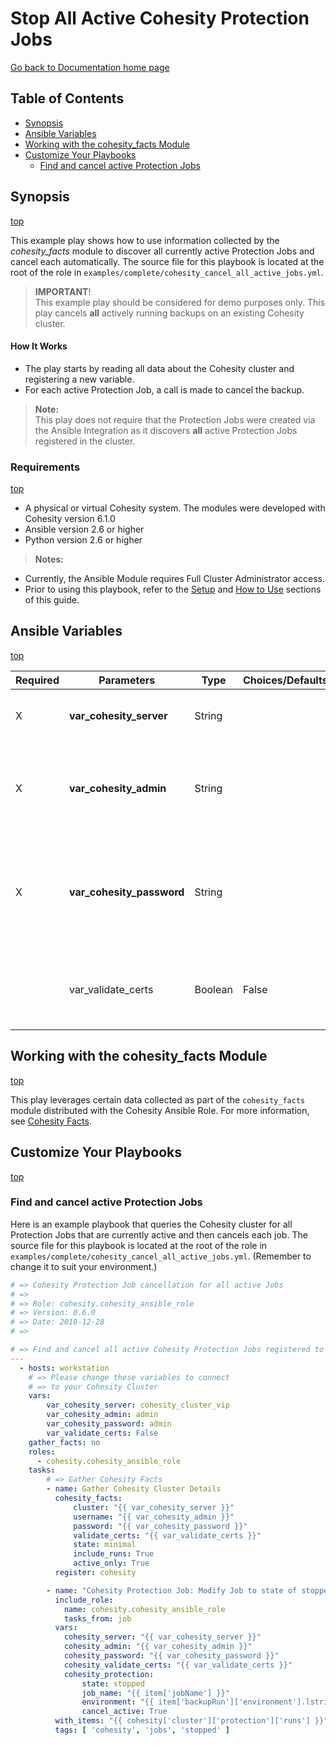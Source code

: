# Stop All Active Cohesity Protection Jobs

[Go back to Documentation home page ](../README.md)

## Table of Contents
- [Synopsis](#synopsis)
- [Ansible Variables](#ansible-variables)
- [Working with the cohesity_facts Module](#Working-with-the-cohesity_facts-Module)
- [Customize Your Playbooks](#Customize-your-playbooks)
  - [Find and cancel active Protection Jobs](#Find-and-cancel-active-protection-jobs)

## Synopsis
[top](#Stop-All-Active-Cohesity-Protection-Jobs)

This example play shows how to use information collected by the *cohesity_facts* module to discover all currently active Protection Jobs and cancel each automatically. The source file for this playbook is located at the root of the role in `examples/complete/cohesity_cancel_all_active_jobs.yml`.
> **IMPORTANT**!<br>
  This example play should be considered for demo purposes only.  This play cancels **all** actively running backups on an existing Cohesity cluster.

#### How It Works
- The play starts by reading all data about the Cohesity cluster and registering a new variable.
- For each active Protection Job, a call is made to cancel the backup.

> **Note:**<br>
This play does not require that the Protection Jobs were created via the Ansible Integration as it discovers **all** active Protection Jobs registered in the cluster.

### Requirements
[top](#Stop-All-Active-Cohesity-Protection-Jobs)

  - A physical or virtual Cohesity system. The modules were developed with Cohesity version 6.1.0
  - Ansible version 2.6 or higher
  - Python version 2.6 or higher

> **Notes:**
  - Currently, the Ansible Module requires Full Cluster Administrator access.
  - Prior to using this playbook, refer to the [Setup](../common/setup.md) and [How to Use](../common/how-to-use.md) sections of this guide.

## Ansible Variables
[top](#Stop-All-Active-Cohesity-Protection-Jobs)

| Required | Parameters | Type | Choices/Defaults | Comments |
| --- | --- | --- | --- | --- |
| X | **var_cohesity_server** | String | | IP or FQDN for the Cohesity cluster |
| X | **var_cohesity_admin** | String | | Username with which Ansible will connect to the Cohesity cluster |
| X | **var_cohesity_password** | String | | Password belonging to the selected Username.  This parameter is not logged. |
|   | var_validate_certs | Boolean | False | Switch determines if SSL Validation should be enabled. |

## Working with the cohesity_facts Module
[top](#Stop-All-Active-Cohesity-Protection-Jobs)

This play leverages certain data collected as part of the `cohesity_facts` module distributed with the Cohesity Ansible Role.  For more information, see [Cohesity Facts](../library/cohesity_facts.md).

## Customize Your Playbooks
[top](#Stop-All-Active-Cohesity-Protection-Jobs)

### Find and cancel active Protection Jobs

Here is an example playbook that queries the Cohesity cluster for all Protection Jobs that are currently active and then cancels each job. The source file for this playbook is located at the root of the role in `examples/complete/cohesity_cancel_all_active_jobs.yml`.  (Remember to change it to suit your environment.)

```yaml
# => Cohesity Protection Job cancellation for all active Jobs
# =>
# => Role: cohesity.cohesity_ansible_role
# => Version: 0.6.0
# => Date: 2018-12-28
# =>

# => Find and cancel all active Cohesity Protection Jobs registered to a Cluster
---
  - hosts: workstation
    # => Please change these variables to connect
    # => to your Cohesity Cluster
    vars:
        var_cohesity_server: cohesity_cluster_vip
        var_cohesity_admin: admin
        var_cohesity_password: admin
        var_validate_certs: False
    gather_facts: no
    roles:
      - cohesity.cohesity_ansible_role
    tasks:
        # => Gather Cohesity Facts
        - name: Gather Cohesity Cluster Details
          cohesity_facts:
              cluster: "{{ var_cohesity_server }}"
              username: "{{ var_cohesity_admin }}"
              password: "{{ var_cohesity_password }}"
              validate_certs: "{{ var_validate_certs }}"
              state: minimal
              include_runs: True
              active_only: True
          register: cohesity

        - name: "Cohesity Protection Job: Modify Job to state of stopped/canceled."
          include_role:
            name: cohesity.cohesity_ansible_role
            tasks_from: job
          vars:
            cohesity_server: "{{ var_cohesity_server }}"
            cohesity_admin: "{{ var_cohesity_admin }}"
            cohesity_password: "{{ var_cohesity_password }}"
            cohesity_validate_certs: "{{ var_validate_certs }}"
            cohesity_protection:
                state: stopped
                job_name: "{{ item['jobName'] }}"
                environment: "{{ item['backupRun']['environment'].lstrip('k') }}"
                cancel_active: True
          with_items: "{{ cohesity['cluster']['protection']['runs'] }}"
          tags: [ 'cohesity', 'jobs', 'stopped' ]
```